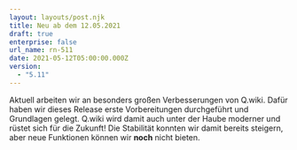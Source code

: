 ```yaml
---
layout: layouts/post.njk
title: Neu ab dem 12.05.2021
draft: true
enterprise: false
url_name: rn-511
date: 2021-05-12T05:00:00.000Z
version:
  - "5.11"
---
```

Aktuell arbeiten wir an besonders großen Verbesserungen von Q.wiki. Dafür haben wir dieses Release erste Vorbereitungen durchgeführt und Grundlagen gelegt. Q.wiki wird damit auch unter der Haube moderner und rüstet sich für die Zukunft! Die Stabilität konnten wir damit bereits steigern, aber neue Funktionen können wir **noch** nicht bieten.